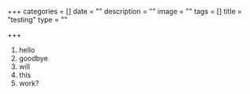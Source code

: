 +++
categories = []
date = ""
description = ""
image = ""
tags = []
title = "testing"
type = ""

+++
1. hello
2. goodbye
3. will
4. this
5. work?